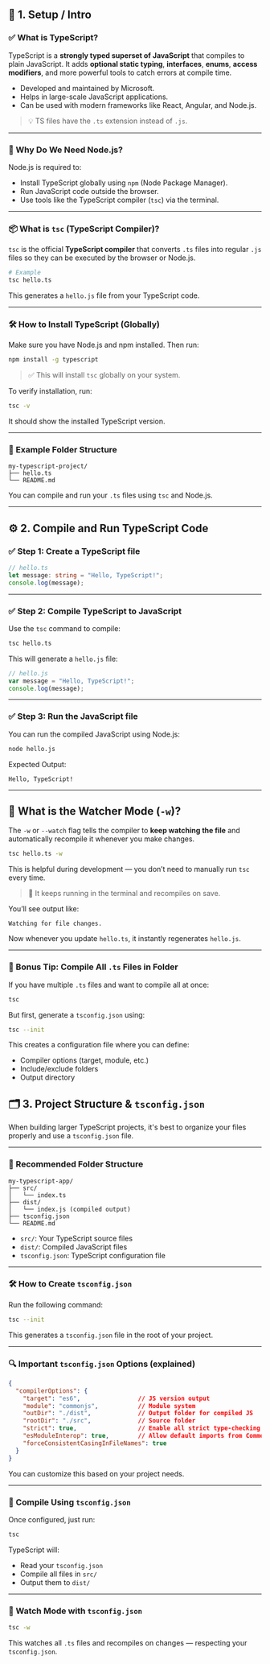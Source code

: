 ## 🚀 1. Setup / Intro

### ✅ What is TypeScript?
TypeScript is a **strongly typed superset of JavaScript** that compiles to plain JavaScript. It adds **optional static typing**, **interfaces**, **enums**, **access modifiers**, and more powerful tools to catch errors at compile time.

- Developed and maintained by Microsoft.
- Helps in large-scale JavaScript applications.
- Can be used with modern frameworks like React, Angular, and Node.js.

> 💡 TS files have the `.ts` extension instead of `.js`.

---

### 🔧 Why Do We Need Node.js?
Node.js is required to:
- Install TypeScript globally using `npm` (Node Package Manager).
- Run JavaScript code outside the browser.
- Use tools like the TypeScript compiler (`tsc`) via the terminal.

---

### 📦 What is `tsc` (TypeScript Compiler)?
`tsc` is the official **TypeScript compiler** that converts `.ts` files into regular `.js` files so they can be executed by the browser or Node.js.

```bash
# Example
tsc hello.ts
````

This generates a `hello.js` file from your TypeScript code.

---

### 🛠️ How to Install TypeScript (Globally)

Make sure you have Node.js and npm installed. Then run:

```bash
npm install -g typescript
```

> ✅ This will install `tsc` globally on your system.

To verify installation, run:

```bash
tsc -v
```

It should show the installed TypeScript version.

---

### 📁 Example Folder Structure

```plaintext
my-typescript-project/
├── hello.ts
└── README.md
```

You can compile and run your `.ts` files using `tsc` and Node.js.

---

## ⚙️ 2. Compile and Run TypeScript Code

### ✅ Step 1: Create a TypeScript file

```ts
// hello.ts
let message: string = "Hello, TypeScript!";
console.log(message);
````

---

### ✅ Step 2: Compile TypeScript to JavaScript

Use the `tsc` command to compile:

```bash
tsc hello.ts
```

This will generate a `hello.js` file:

```js
// hello.js
var message = "Hello, TypeScript!";
console.log(message);
```

---

### ✅ Step 3: Run the JavaScript file

You can run the compiled JavaScript using Node.js:

```bash
node hello.js
```

Expected Output:

```
Hello, TypeScript!
```

---

## 👀 What is the Watcher Mode (`-w`)?

The `-w` or `--watch` flag tells the compiler to **keep watching the file** and automatically recompile it whenever you make changes.

```bash
tsc hello.ts -w
```

This is helpful during development — you don’t need to manually run `tsc` every time.

> 🔁 It keeps running in the terminal and recompiles on save.

You’ll see output like:

```
Watching for file changes.
```

Now whenever you update `hello.ts`, it instantly regenerates `hello.js`.

---

### 🧠 Bonus Tip: Compile All `.ts` Files in Folder

If you have multiple `.ts` files and want to compile all at once:

```bash
tsc
```

But first, generate a `tsconfig.json` using:

```bash
tsc --init
```

This creates a configuration file where you can define:

* Compiler options (target, module, etc.)
* Include/exclude folders
* Output directory

## 🗂️ 3. Project Structure & `tsconfig.json`

When building larger TypeScript projects, it's best to organize your files properly and use a `tsconfig.json` file.

---

### 📁 Recommended Folder Structure

```plaintext
my-typescript-app/
├── src/
│   └── index.ts
├── dist/
│   └── index.js (compiled output)
├── tsconfig.json
└── README.md
````

* `src/`: Your TypeScript source files
* `dist/`: Compiled JavaScript files
* `tsconfig.json`: TypeScript configuration file

---

### 🛠️ How to Create `tsconfig.json`

Run the following command:

```bash
tsc --init
```

This generates a `tsconfig.json` file in the root of your project.

---

### 🔍 Important `tsconfig.json` Options (explained)

```json
{
  "compilerOptions": {
    "target": "es6",                // JS version output
    "module": "commonjs",           // Module system
    "outDir": "./dist",             // Output folder for compiled JS
    "rootDir": "./src",             // Source folder
    "strict": true,                 // Enable all strict type-checking options
    "esModuleInterop": true,        // Allow default imports from CommonJS modules
    "forceConsistentCasingInFileNames": true
  }
}
```

You can customize this based on your project needs.

---

### 🚀 Compile Using `tsconfig.json`

Once configured, just run:

```bash
tsc
```

TypeScript will:

* Read your `tsconfig.json`
* Compile all files in `src/`
* Output them to `dist/`

---

### 🔁 Watch Mode with `tsconfig.json`

```bash
tsc -w
```

This watches all `.ts` files and recompiles on changes — respecting your `tsconfig.json`.